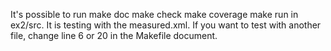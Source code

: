 It's possible to run
	make doc
	make check
	make coverage
	make run
in ex2/src.
It is testing with the measured.xml.
If you want to test with another file,
change line 6 or 20 in the Makefile document.
